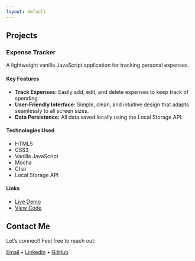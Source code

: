 ```yaml
---
layout: default
---
```


## Projects

### Expense Tracker

A lightweight vanilla JavaScript application for tracking personal expenses.

#### Key Features

- **Track Expenses:** Easily add, edit, and delete expenses to keep track of spending.
- **User-Friendly Interface:** Simple, clean, and intuitive design that adapts seamlessly to all screen sizes.
- **Data Persistence:** All data saved locally using the Local Storage API.

#### Technologies Used

- HTML5
- CSS3
- Vanilla JavaScript
- Mocha
- Chai
- Local Storage API

#### Links

- [Live Demo](https://mariella-arias.github.io/expense-tracker)
- [View Code](https://github.com/mariella-arias/expense-tracker)


## Contact Me

Let’s connect! Feel free to reach out:

[Email](mailto:arias.mariella1@gmail.com) • [LinkedIn](https://www.linkedin.com/in/mariella-arias/) • [GitHub](https://github.com/mariella-arias)
